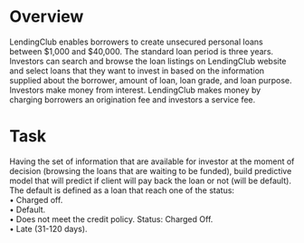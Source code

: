 # Overview

LendingClub enables borrowers to create unsecured personal loans between $1,000 and $40,000. The standard loan period is three years. Investors can search and browse the loan listings on LendingClub website and select loans that they want to invest in based on the information supplied about the borrower, amount of loan, loan grade, and loan purpose. Investors make money from interest. LendingClub makes money by charging borrowers an origination fee and investors a service fee.

# Task

Having the set of information that are available for investor at the moment of decision (browsing the loans that are waiting to be funded), build predictive model that will predict if client will pay back the loan or not (will be default).
The default is defined as a loan that reach one of the status:    
• Charged off.  
• Default.  
• Does not meet the credit policy. Status: Charged Off.  
• Late (31-120 days).  
